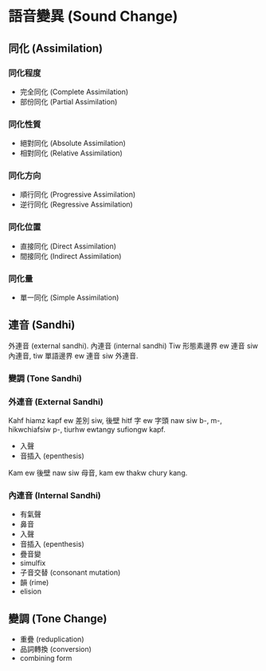 # 語音變異 (Sound Change)

## 同化 (Assimilation)

### 同化程度

* 完全同化 (Complete Assimilation)
* 部份同化 (Partial Assimilation)

### 同化性質

* 絕對同化 (Absolute Assimilation)
* 相對同化 (Relative Assimilation)

### 同化方向

* 順行同化 (Progressive Assimilation)
* 逆行同化 (Regressive Assimilation)

### 同化位置

* 直接同化 (Direct Assimilation)
* 間接同化 (Indirect Assimilation)

### 同化量

* 單一同化 (Simple Assimilation)

## 連音 (Sandhi)

外連音 (external sandhi). 內連音 (internal sandhi)
Tiw 形態素邊界 ew 連音 siw 內連音, tiw 單語邊界 ew 連音 siw 外連音.

### 變調 (Tone Sandhi)

### 外連音 (External Sandhi)

Kahf hiamz kapf ew 差別 siw, 後壁 hitf 字 ew 字頭 naw siw b-, m-, hikwchiafsiw p-, tiurhw ewtangy sufiongw kapf.

* 入聲
* 音插入 (epenthesis)

Kam ew 後壁 naw siw 母音, kam ew thakw chury kang.

### 內連音 (Internal Sandhi)

* 有氣聲
* 鼻音
* 入聲
* 音插入 (epenthesis)
* 疊音變
* simulfix
* 子音交替 (consonant mutation)
* 韻 (rime)
* elision

## 變調 (Tone Change)

* 重疊 (reduplication)
* 品詞轉換 (conversion)
* combining form

